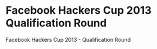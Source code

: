 Facebook Hackers Cup 2013 Qualification Round
=============================================

Facebook Hackers Cup 2013 - Qualification Round
